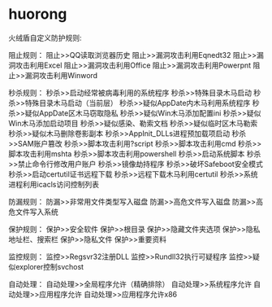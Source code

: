 # huorong

火绒盾自定义防护规则:

阻止规则：
阻止>>QQ读取浏览器历史
阻止>>漏洞攻击利用Eqnedt32
阻止>>漏洞攻击利用Excel
阻止>>漏洞攻击利用Office
阻止>>漏洞攻击利用Powerpnt
阻止>>漏洞攻击利用Winword


秒杀规则：
秒杀>>启动经常被病毒利用的系统程序
秒杀>>特殊目录木马启动
秒杀>>特殊目录木马启动（当前层）
秒杀>>疑似AppDate内木马利用系统程序
秒杀>>疑似AppDate区木马窃取隐私
秒杀>>疑似Win木马添加配置ini
秒杀>>疑似Win木马添加启动项目
秒杀>>疑似感染、勒索文档
秒杀>>疑似临时区木马勒索
秒杀>>疑似木马删除卷影副本
秒杀>>AppInit_DLLs进程预加载项启动
秒杀>>SAM账户篡改
秒杀>>脚本攻击利用?script
秒杀>>脚本攻击利用cmd
秒杀>>脚本攻击利用mshta
秒杀>>脚本攻击利用powershell
秒杀>>启动系统脚本
秒杀>>禁止命令行修改用户账户
秒杀>>镜像劫持程序
秒杀>>破坏Safeboot安全模式
秒杀>>启动certutil证书远程下载
秒杀>>远程下载木马利用certutil
秒杀>>系统进程利用icacls访问控制列表


防漏规则：
防漏>>非常用文件类型写入磁盘
防漏>>高危文件写入磁盘
防漏>>高危文件写入系统

保护规则：
保护>>安全软件
保护>>根目录
保护>>隐藏文件夹选项
保护>>隐私地址栏、搜索栏
保护>>隐私文件
保护>>重要资料

监控规则：
监控>>Regsvr32注册DLL
监控>>Rundll32执行可疑程序
监控>>疑似explorer控制svchost

自动处理：
自动处理>>全局程序允许（精确排除）
自动处理>>系统程序允许
自动处理>>应用程序允许
自动处理>>应用程序允许x86

